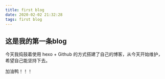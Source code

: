 ```yaml
---
title: first blog
date: 2020-02-02 21:32:28
tags: first blog
---
```


## 这是我的第一条blog

今天我捣鼓着使用 hexo + Github 的方式搭建了自己的博客，从今天开始维护，希望自己能坚持下去。

加油鸭！！！
